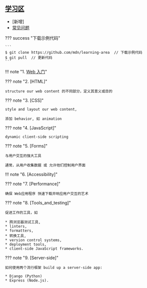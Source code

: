 

## [学习区](https://developer.mozilla.org/en-US/docs/Learn)

* [新增]
* [常见问题](../10/)

??? success "下载示例代码"

    ```
    $ git clone https://github.com/mdn/learning-area  // 下载示例代码
    $ git pull  // 更新代码
    ```

!!! note "1. [Web 入门](../1/)"

??? note "2. [HTML]"

    structure our web content 的不同部分，定义其意义或目的

??? note "3. [CSS]"

    style and layout our web content, 
    
    添加 behavior, 如 animation

??? note "4. [JavaScript]"

    dynamic client-side scripting

??? note "5. [Forms]"

    与用户交互的强大工具
    
    通常，从用户收集数据 或 允许他们控制用户界面

!!! note "6. [Accessibility]"

??? note "7. [Performance]"

    确保 Web应用程序 快速下载并响应用户交互的艺术

??? note "8. [Tools_and_testing]"

    促进工作的工具，如

    * 跨浏览器测试工具, 
    * linters, 
    * formatters, 
    * 转换工具, 
    * version control systems, 
    * deployment tools, 
    * client-side JavaScript frameworks.

??? note "9. [Server-side]"

    如何使用两个流行框架 build up a server-side app: 
    
    * Django (Python) 
    * Express (Node.js).









